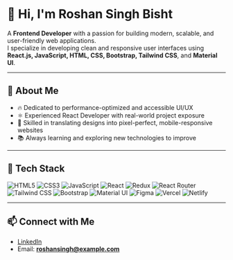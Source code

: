 # 👋 Hi, I'm Roshan Singh Bisht

A **Frontend Developer** with a passion for building modern, scalable, and user-friendly web applications.  
I specialize in developing clean and responsive user interfaces using **React.js, JavaScript, HTML, CSS, Bootstrap, Tailwind CSS**, and **Material UI**.

---

## 🧰 About Me

- 🔥 Dedicated to performance-optimized and accessible UI/UX
- ⚛️ Experienced React Developer with real-world project exposure
- 🎯 Skilled in translating designs into pixel-perfect, mobile-responsive websites
- 📚 Always learning and exploring new technologies to improve

---

## 🚀 Tech Stack

![HTML5](https://img.shields.io/badge/HTML5-e34c26?style=for-the-badge&logo=html5&logoColor=white)
![CSS3](https://img.shields.io/badge/CSS3-264de4?style=for-the-badge&logo=css3&logoColor=white)
![JavaScript](https://img.shields.io/badge/JavaScript-f0db4f?style=for-the-badge&logo=javascript&logoColor=black)
![React](https://img.shields.io/badge/React-61DBFB?style=for-the-badge&logo=react&logoColor=black)
![Redux](https://img.shields.io/badge/Redux-764abc?style=for-the-badge&logo=redux&logoColor=white)
![React Router](https://img.shields.io/badge/React%20Router-ca4245?style=for-the-badge&logo=reactrouter&logoColor=white)
![Tailwind CSS](https://img.shields.io/badge/Tailwind%20CSS-38b2ac?style=for-the-badge&logo=tailwind-css&logoColor=white)
![Bootstrap](https://img.shields.io/badge/Bootstrap-563d7c?style=for-the-badge&logo=bootstrap&logoColor=white)
![Material UI](https://img.shields.io/badge/MUI-007fff?style=for-the-badge&logo=mui&logoColor=white)
![Figma](https://img.shields.io/badge/Figma-a259ff?style=for-the-badge&logo=figma&logoColor=white)
![Vercel](https://img.shields.io/badge/Vercel-000000?style=for-the-badge&logo=vercel&logoColor=white)
![Netlify](https://img.shields.io/badge/Netlify-00c7b7?style=for-the-badge&logo=netlify&logoColor=white)

---

## 📫 Connect with Me

- [LinkedIn](https://www.linkedin.com/in/roshansinghbisht/)
- Email: **roshansingh@example.com**


